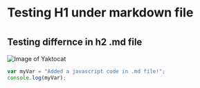 # <h1> Testing H1 under markdown file </h1>
# <h2> Testing differnce in h2 .md file </h2>
![Image of Yaktocat](https://octodex.github.com/images/yaktocat.png)
``` javascript
var myVar = "Added a javascript code in .md file!";
console.log(myVar);
```

